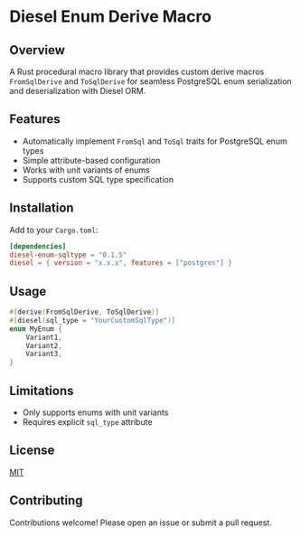 # Diesel Enum Derive Macro

## Overview

A Rust procedural macro library that provides custom derive macros `FromSqlDerive` and `ToSqlDerive` for seamless PostgreSQL enum serialization and deserialization with Diesel ORM.

## Features

- Automatically implement `FromSql` and `ToSql` traits for PostgreSQL enum types
- Simple attribute-based configuration
- Works with unit variants of enums
- Supports custom SQL type specification

## Installation

Add to your `Cargo.toml`:

```toml
[dependencies]
diesel-enum-sqltype = "0.1.5"
diesel = { version = "x.x.x", features = ["postgres"] }
```

## Usage

```rust
#[derive(FromSqlDerive, ToSqlDerive)]
#[diesel(sql_type = "YourCustomSqlType")]
enum MyEnum {
    Variant1,
    Variant2,
    Variant3,
}
```

## Limitations

- Only supports enums with unit variants
- Requires explicit `sql_type` attribute

## License

[MIT](LICENSE)

## Contributing

Contributions welcome! Please open an issue or submit a pull request.
